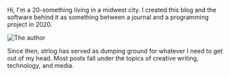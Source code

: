 Hi, I'm a 20-something living in a midwest city. I created this blog and the software behind it as something between a journal and a programming project in 2020.

![The author](../posts/2022-04-29/cloud_forest.jpeg)

Since then, strlog has served as dumping ground for whatever I need to get out of my head. Most posts fall under the topics of creative writing, technology, and media.